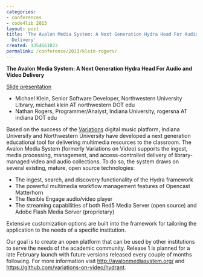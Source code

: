 ```yaml
---
categories:
- conferences
- code4lib 2013
layout: post
title: 'The Avalon Media System: A Next Generation Hydra Head For Audio and Video
  Delivery'
created: 1354661822
permalink: /conference/2013/klein-rogers/
---
```

<strong>The Avalon Media System: A Next Generation Hydra Head For Audio and Video Delivery</strong>
<br/>
<p><a href="http://www.slideshare.net/AvalonMediaSys/the-avalon-media-system-a-next-generation-hydra-head-for-audio-and-video-delivery">Slide presentation</a></p>

<ul>
<li>Michael Klein, Senior Software Developer, Northwestern University LIbrary, michael.klein AT northwestern DOT edu</li>
<li>Nathan Rogers, Programmer/Analyst, Indiana University, rogersna AT indiana DOT edu</li>
</ul>

Based on the success of the <a href="http://www.dml.indiana.edu/">Variations</a> digital music platform, Indiana University and Northwestern University have developed a next generation educational tool for delivering multimedia resources to the classroom. The Avalon Media System (formerly Variations on Video) supports the ingest, media processing, management, and access-controlled delivery of library-managed video and audio collections. To do so, the system draws on several existing, mature, open source technologies:
<ul>
<li>The ingest, search, and discovery functionality of the Hydra framework</li>
<li>The powerful multimedia workflow management features of Opencast Matterhorn</li>
<li>The flexible Engage audio/video player</li>
<li>The streaming capabilities of both Red5 Media Server (open source) and Adobe Flash Media Server (proprietary)</li>
</ul>

Extensive customization options are built into the framework for tailoring the application to the needs of a specific institution.

Our goal is to create an open platform that can be used by other institutions to serve the needs of the academic community. Release 1 is planned for a late February launch with future versions released every couple of months following. For more information visit <a href="http://avalonmediasystem.org/">http://avalonmediasystem.org/</a> and <a href="https://github.com/variations-on-video/hydrant">https://github.com/variations-on-video/hydrant</a>.
